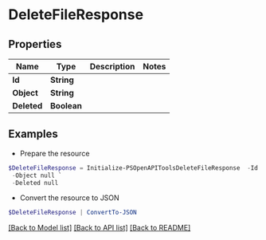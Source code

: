 # DeleteFileResponse
## Properties

Name | Type | Description | Notes
------------ | ------------- | ------------- | -------------
**Id** | **String** |  | 
**Object** | **String** |  | 
**Deleted** | **Boolean** |  | 

## Examples

- Prepare the resource
```powershell
$DeleteFileResponse = Initialize-PSOpenAPIToolsDeleteFileResponse  -Id null `
 -Object null `
 -Deleted null
```

- Convert the resource to JSON
```powershell
$DeleteFileResponse | ConvertTo-JSON
```

[[Back to Model list]](../README.md#documentation-for-models) [[Back to API list]](../README.md#documentation-for-api-endpoints) [[Back to README]](../README.md)


